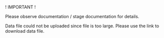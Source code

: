 

! IMPORTANT !

Please observe documentation / stage documentation for details.

Data file could not be uploaded since file is too large. Please use the link to download data file.

